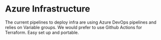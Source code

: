 # Azure Infrastructure #

The current pipelines to deploy infra are using Azure DevOps pipelines and relies on Variable groups. We would prefer to use Github Actions for Terraform. Easy set up and portable.
